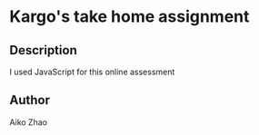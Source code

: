 # Kargo's take home assignment

## Description

I used JavaScript for this online assessment

## Author
Aiko Zhao